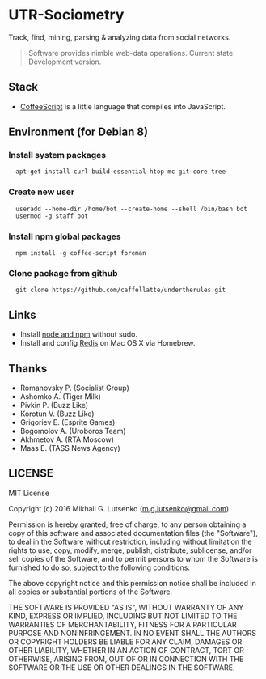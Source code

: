 # UTR-Sociometry

Track, find, mining, parsing & analyzing data from social networks.

> Software provides nimble web-data operations.
  Current state: Development version.

## Stack

  * [CoffeeScript](http://coffeescript.org) is a little language that compiles into JavaScript.

## Environment (for Debian 8)

### Install system packages
```
  apt-get install curl build-essential htop mc git-core tree
```

### Create new user
```
  useradd --home-dir /home/bot --create-home --shell /bin/bash bot
  usermod -g staff bot
```

### Install npm global packages
```
  npm install -g coffee-script foreman
```

### Clone package from github
```
  git clone https://github.com/caffellatte/undertherules.git
```

## Links
* Install [node and npm](https://gist.github.com/isaacs/579814) without sudo.
* Install and config [Redis](https://vk.cc/60LXaa) on Mac OS X via Homebrew.

## Thanks
  * Romanovsky P. (Socialist Group)
  * Ashomko A. (Tiger Milk)
  * Pivkin P. (Buzz Like)
  * Korotun V. (Buzz Like)
  * Grigoriev E. (Esprite Games)
  * Bogomolov A. (Uroboros Team)
  * Akhmetov A. (RTA Moscow)
  * Maas E. (TASS News Agency)

## LICENSE
MIT License

Copyright (c) 2016 Mikhail G. Lutsenko (m.g.lutsenko@gmail.com)

Permission is hereby granted, free of charge, to any person obtaining a copy
of this software and associated documentation files (the "Software"), to deal
in the Software without restriction, including without limitation the rights
to use, copy, modify, merge, publish, distribute, sublicense, and/or sell
copies of the Software, and to permit persons to whom the Software is
furnished to do so, subject to the following conditions:

The above copyright notice and this permission notice shall be
included in all copies or substantial portions of the Software.

THE SOFTWARE IS PROVIDED "AS IS", WITHOUT WARRANTY OF ANY KIND, EXPRESS OR IMPLIED,
INCLUDING BUT NOT LIMITED TO THE WARRANTIES OF MERCHANTABILITY, FITNESS FOR A PARTICULAR
PURPOSE AND NONINFRINGEMENT. IN NO EVENT SHALL THE AUTHORS OR COPYRIGHT HOLDERS BE LIABLE
FOR ANY CLAIM, DAMAGES OR OTHER LIABILITY, WHETHER IN AN ACTION OF CONTRACT, TORT OR OTHERWISE,
ARISING FROM, OUT OF OR IN CONNECTION WITH THE SOFTWARE OR THE USE OR OTHER DEALINGS IN THE SOFTWARE.

